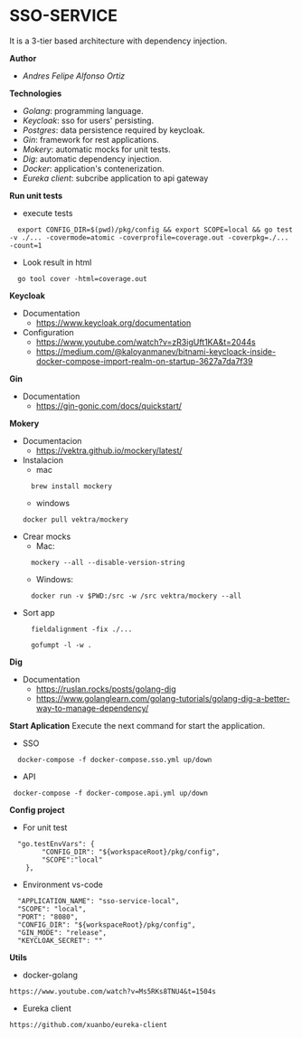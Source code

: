 # SSO-SERVICE

It is a 3-tier based architecture with dependency injection.

**Author**
  - *Andres Felipe Alfonso Ortiz*

**Technologies**
  - *Golang*: programming language.
  - *Keycloak*: sso for users' persisting.
  - *Postgres*: data persistence required by keycloak.
  - *Gin*: framework for rest applications.
  - *Mokery*: automatic mocks for unit tests.
  - *Dig*: automatic dependency injection.
  - *Docker*: application's contenerization.
  - *Eureka client*: subcribe application to api gateway

**Run unit tests**
  - execute tests
  ```
    export CONFIG_DIR=$(pwd)/pkg/config && export SCOPE=local && go test -v ./... -covermode=atomic -coverprofile=coverage.out -coverpkg=./... -count=1
  ```
  - Look result in html
  ```
    go tool cover -html=coverage.out
  ```
**Keycloak**
  - Documentation
    - https://www.keycloak.org/documentation
  - Configuration
    - https://www.youtube.com/watch?v=zR3igUft1KA&t=2044s
    - https://medium.com/@kaloyanmanev/bitnami-keycloack-inside-docker-compose-import-realm-on-startup-3627a7da7f39

**Gin**
  - Documentation
    - https://gin-gonic.com/docs/quickstart/

**Mokery**
  - Documentacion
    - https://vektra.github.io/mockery/latest/
  - Instalacion 
    - mac
    ```
      brew install mockery
    ```
    - windows
    ```
    docker pull vektra/mockery
    ```
  - Crear mocks
    - Mac:
    ```
      mockery --all --disable-version-string
    ```
    - Windows:
    ```
      docker run -v $PWD:/src -w /src vektra/mockery --all
    ```
  - Sort app
    ```
      fieldalignment -fix ./...
    ```
    ```
      gofumpt -l -w .
    ```
  
**Dig**
  - Documentation
    - https://ruslan.rocks/posts/golang-dig
    - https://www.golanglearn.com/golang-tutorials/golang-dig-a-better-way-to-manage-dependency/

**Start Aplication**
  Execute the next command for start the application.
  - SSO 
  ```
    docker-compose -f docker-compose.sso.yml up/down 
  ```
  - API
   ```
    docker-compose -f docker-compose.api.yml up/down 
  ```
**Config project**
  - For unit test
  ```
    "go.testEnvVars": {
          "CONFIG_DIR": "${workspaceRoot}/pkg/config",
          "SCOPE":"local"
      },
  ```
  - Environment vs-code
  ```
    "APPLICATION_NAME": "sso-service-local",
    "SCOPE": "local",
    "PORT": "8080",
    "CONFIG_DIR": "${workspaceRoot}/pkg/config",
    "GIN_MODE": "release",
    "KEYCLOAK_SECRET": ""
  ```

**Utils**
- docker-golang
```
https://www.youtube.com/watch?v=Ms5RKs8TNU4&t=1504s
```

- Eureka client
```
https://github.com/xuanbo/eureka-client
```